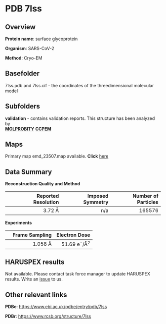 # PDB 7lss

## Overview

**Protein name**: surface glycoprotein

**Organism**: SARS-CoV-2

**Method**: Cryo-EM



## Basefolder

7lss.pdb and 7lss.cif - the coordinates of the threedimensional molecular model

## Subfolders





**validation** - contains validation reports. This structure has been analyzed by <br>  [**MOLPROBITY**](https://github.com/thorn-lab/coronavirus_structural_task_force/tree/master/pdb/surface_glycoprotein/SARS-CoV-2/7lss/validation/molprobity)   [**CCPEM**](https://github.com/thorn-lab/coronavirus_structural_task_force/tree/master/pdb/surface_glycoprotein/SARS-CoV-2/7lss/validation/ccpem-validation)



## Maps

Primary map emd_23507.map available. **Click** [here](http://ftp.wwpdb.org/pub/emdb/structures/EMD-23507/map/) 

## Data Summary
**Reconstruction Quality and Method**

|   | Reported Resolution | Imposed Symmetry | Number of Particles |
|---|-------------:|----------------:|--------------:|
|   |3.72 Å|n/a|165576|

**Experiments**

|   | Frame Sampling | Electron Dose |
|---|-------------:|----------------:|
|   |1.058 Å|51.69 e<sup>-</sup>/Å<sup>2</sup>|

## HARUSPEX results

Not available. Please contact task force manager to update HARUSPEX results. Write an [issue](https://github.com/thorn-lab/coronavirus_structural_task_force/issues) to us.

## Other relevant links 
**PDBe**:  https://www.ebi.ac.uk/pdbe/entry/pdb/7lss
 
**PDBr**: https://www.rcsb.org/structure/7lss 
